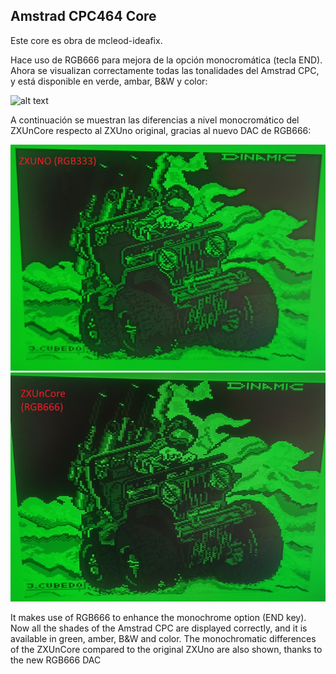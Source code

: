 Amstrad CPC464 Core
-------------------

Este core es obra de mcleod-ideafix.


Hace uso de RGB666 para mejora de la opción monocromática (tecla END). Ahora se visualizan correctamente todas las tonalidades del Amstrad CPC, y está disponible en verde, ambar, B&W y color:

![alt text](./images/MonochromeRGB01.jpg "MonochromeRGB - CPC RGB666")

A continuación se muestran las diferencias a nivel monocromático del ZXUnCore respecto al ZXUno original, gracias al nuevo DAC de RGB666:


![alt text](./images/MonochromeRGB02.jpg "MonochromeRGB - 333 vs 666")


It makes use of RGB666 to enhance the monochrome option (END key). Now all the shades of the Amstrad CPC are displayed correctly, and it is available in green, amber, B&W and color. 
The monochromatic differences of the ZXUnCore compared to the original ZXUno are also shown, thanks to the new RGB666 DAC
